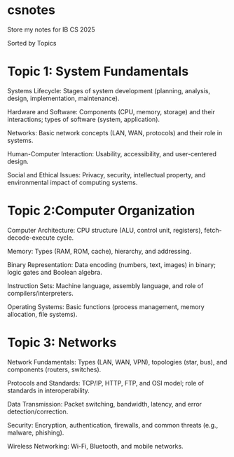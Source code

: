 # csnotes
Store my notes for IB CS 2025

Sorted by Topics

# Topic 1: System Fundamentals

Systems Lifecycle: Stages of system development (planning, analysis, design, implementation, maintenance).

Hardware and Software: Components (CPU, memory, storage) and their interactions; types of software (system, application).

Networks: Basic network concepts (LAN, WAN, protocols) and their role in systems.

Human-Computer Interaction: Usability, accessibility, and user-centered design.

Social and Ethical Issues: Privacy, security, intellectual property, and environmental impact of computing systems.

# Topic 2:Computer Organization

Computer Architecture: CPU structure (ALU, control unit, registers), fetch-decode-execute cycle.

Memory: Types (RAM, ROM, cache), hierarchy, and addressing.

Binary Representation: Data encoding (numbers, text, images) in binary; logic gates and Boolean algebra.

Instruction Sets: Machine language, assembly language, and role of compilers/interpreters.

Operating Systems: Basic functions (process management, memory allocation, file systems).

# Topic 3: Networks

Network Fundamentals: Types (LAN, WAN, VPN), topologies (star, bus), and components (routers, switches).

Protocols and Standards: TCP/IP, HTTP, FTP, and OSI model; role of standards in interoperability.

Data Transmission: Packet switching, bandwidth, latency, and error detection/correction.

Security: Encryption, authentication, firewalls, and common threats (e.g., malware, phishing).

Wireless Networking: Wi-Fi, Bluetooth, and mobile networks.

